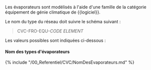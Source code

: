 Les évaporateurs sont modélisés à l'aide d'une famille de la catégorie équipement de génie climatique de {{logiciel}}.

Le nom du type du réseau  doit suivre le schéma suivant :

> CVC-FRO-EQU-_CODE ELEMENT_

Les valeurs possibles sont indiquées ci-dessous :

#### Nom des types d'évaporateurs

{% include "/00_Referentiel/CVC/NomDesEvaporateurs.md" %}